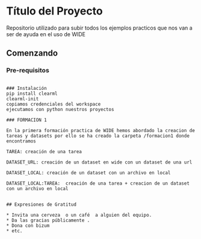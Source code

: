 # Título del Proyecto

Repositorio utilizado para subir todos los ejemplos practicos que nos van a ser de ayuda en el uso de WIDE 

## Comenzando 


### Pre-requisitos 

```S.O Linux

### Instalación 
pip install clearml
clearml-init
copiamos credenciales del workspace
ejecutamos con python nuestros proyectos

### FORMACION 1

En la primera formación practica de WIDE hemos abordado la creacion de tareas y datasets por ello se ha creado la carpeta /formacion1 donde encontramos

TAREA: creación de una tarea 

DATASET_URL: creación de un dataset en wide con un dataset de una url 

DATASET_LOCAL: creación de un dataset con un archivo en local

DATASET_LOCAL:TAREA:  creación de una tarea + creacion de un dataset con un archivo en local


## Expresiones de Gratitud 

* Invita una cerveza  o un café  a alguien del equipo. 
* Da las gracias públicamente .
* Dona con bizum
* etc.
